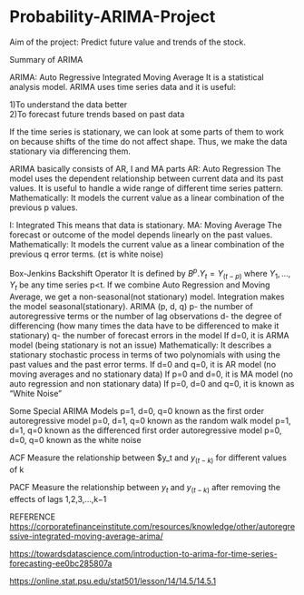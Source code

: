 # Probability-ARIMA-Project

Aim of the project: Predict future value and trends of the stock.

Summary of ARIMA

ARIMA: Auto Regressive Integrated Moving Average
It is a statistical analysis model. ARIMA uses time series data and it is useful:

1)To understand the data better  
2)To forecast future trends based on past data

If the time series is stationary, we can look at some parts of them to work on because shifts of the time do not affect shape. Thus, we make the data stationary via differencing them.

ARIMA basically consists of AR, I and MA parts
AR: Auto Regression
The model uses the dependent relationship between current data and its past values. It is useful to handle a wide range of different time series pattern.
Mathematically: It models the current value as a linear combination of the previous p values.

I: Integrated
This means that data is stationary.
MA: Moving Average
The forecast or outcome of the model depends linearly on the past values. 
Mathematically: It models the current value as a linear combination of the previous q error terms. (εt is white noise)

Box-Jenkins Backshift Operator
It is defined by $B^p.Y_t=Y_(t-p)$ where $Y_1,…,Y_t$ be any time series p<t.
If we combine Auto Regression and Moving Average, we get a non-seasonal(not stationary) model. Integration makes the model seasonal(stationary). 
ARIMA (p, d, q)
p- the number of autoregressive terms or the number of lag observations
d- the degree of differencing (how many times the data have to be differenced to make it stationary)
q- the number of forecast errors in the model 
If d=0, it is ARMA model (being stationary is not an issue)
Mathematically: It describes a stationary stochastic process in terms of two polynomials with using the past values and the past error terms.
If d=0 and q=0, it is AR model (no moving averages and no stationary data)
If p=0 and d=0, it is MA model (no auto regression and non stationary data)
If p=0, d=0 and q=0, it is known as “White Noise”

Some Special ARIMA Models
p=1, d=0, q=0 known as the first order autoregressive model
p=0, d=1, q=0 known as the random walk model
p=1, d=1, q=0 known as the differenced first order autoregressive model
p=0, d=0, q=0 known as the white noise

ACF
Measure the relationship between $y_t and $y_(t−k)$ for different values of k

PACF
Measure the relationship between $y_t$ and $y_(t−k)$ after removing the effects of lags 1,2,3,…,k−1



REFERENCE
https://corporatefinanceinstitute.com/resources/knowledge/other/autoregressive-integrated-moving-average-arima/

https://towardsdatascience.com/introduction-to-arima-for-time-series-forecasting-ee0bc285807a

https://online.stat.psu.edu/stat501/lesson/14/14.5/14.5.1


